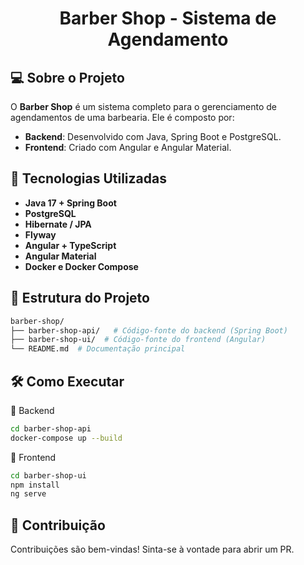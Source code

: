 <!--START_SECTION:header-->
<div align="center">
  <p align="center">
    <h1>Barber Shop - Sistema de Agendamento</h1>
  </p>
</div>
<!--END_SECTION:header-->

## 💻 Sobre o Projeto

O **Barber Shop** é um sistema completo para o gerenciamento de agendamentos de uma barbearia. Ele é composto por:

- **Backend**: Desenvolvido com Java, Spring Boot e PostgreSQL.
- **Frontend**: Criado com Angular e Angular Material.

## 🚀 Tecnologias Utilizadas

- **Java 17 + Spring Boot**
- **PostgreSQL**
- **Hibernate / JPA**
- **Flyway**
- **Angular + TypeScript**
- **Angular Material**
- **Docker e Docker Compose**

## 📂 Estrutura do Projeto

```bash
barber-shop/
├── barber-shop-api/   # Código-fonte do backend (Spring Boot)
├── barber-shop-ui/  # Código-fonte do frontend (Angular)
└── README.md  # Documentação principal
```

## 🛠️ Como Executar
🔹 Backend
```bash
cd barber-shop-api
docker-compose up --build 
```

🔹 Frontend
```bash
cd barber-shop-ui
npm install
ng serve
```

## 🤝 Contribuição
Contribuições são bem-vindas! Sinta-se à vontade para abrir um PR.

